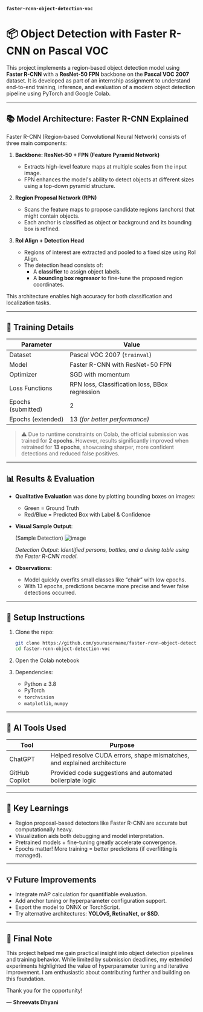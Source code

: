 
**`faster-rcnn-object-detection-voc`**

# 📦 Object Detection with Faster R-CNN on Pascal VOC

This project implements a region-based object detection model using **Faster R-CNN** with a **ResNet-50 FPN** backbone on the **Pascal VOC 2007** dataset. It is developed as part of an internship assignment to understand end-to-end training, inference, and evaluation of a modern object detection pipeline using PyTorch and Google Colab.

---

## 📚 Model Architecture: Faster R-CNN Explained

Faster R-CNN (Region-based Convolutional Neural Network) consists of three main components:

1. **Backbone: ResNet-50 + FPN (Feature Pyramid Network)**
   - Extracts high-level feature maps at multiple scales from the input image.
   - FPN enhances the model's ability to detect objects at different sizes using a top-down pyramid structure.

2. **Region Proposal Network (RPN)**
   - Scans the feature maps to propose candidate regions (anchors) that might contain objects.
   - Each anchor is classified as object or background and its bounding box is refined.

3. **RoI Align + Detection Head**
   - Regions of interest are extracted and pooled to a fixed size using RoI Align.
   - The detection head consists of:
     - A **classifier** to assign object labels.
     - A **bounding box regressor** to fine-tune the proposed region coordinates.

This architecture enables high accuracy for both classification and localization tasks.

---

## 🧪 Training Details

| Parameter         | Value                            |
|------------------|----------------------------------|
| Dataset           | Pascal VOC 2007 (`trainval`)     |
| Model             | Faster R-CNN with ResNet-50 FPN  |
| Optimizer         | SGD with momentum                |
| Loss Functions    | RPN loss, Classification loss, BBox regression |
| Epochs (submitted)| 2                                |
| Epochs (extended) | 13 *(for better performance)*     |

> ⚠️ Due to runtime constraints on Colab, the official submission was trained for **2 epochs**. However, results significantly improved when retrained for **13 epochs**, showcasing sharper, more confident detections and reduced false positives.

---

## 📊 Results & Evaluation

- **Qualitative Evaluation** was done by plotting bounding boxes on images:
  - Green = Ground Truth
  - Red/Blue = Predicted Box with Label & Confidence

- **Visual Sample Output**:

  (Sample Detection)
  ![image](https://github.com/user-attachments/assets/09c837e5-68d8-464e-86a7-b3534835dae1)


  *Detection Output: Identified persons, bottles, and a dining table using the Faster R-CNN model.*

- **Observations:**
  - Model quickly overfits small classes like “chair” with low epochs.
  - With 13 epochs, predictions became more precise and fewer false detections occurred.

---

## 🔧 Setup Instructions

1. Clone the repo:
   ```bash
   git clone https://github.com/yourusername/faster-rcnn-object-detection-voc.git
   cd faster-rcnn-object-detection-voc


2. Open the Colab notebook

3. Dependencies:

   * Python ≥ 3.8
   * PyTorch
   * `torchvision`
   * `matplotlib`, `numpy`

---

## 🤖 AI Tools Used

| Tool           | Purpose                                                                  |
| -------------- | ------------------------------------------------------------------------ |
| ChatGPT        | Helped resolve CUDA errors, shape mismatches, and explained architecture |
| GitHub Copilot | Provided code suggestions and automated boilerplate logic                |

---

## 🧩 Key Learnings

* Region proposal-based detectors like Faster R-CNN are accurate but computationally heavy.
* Visualization aids both debugging and model interpretation.
* Pretrained models + fine-tuning greatly accelerate convergence.
* Epochs matter! More training = better predictions (if overfitting is managed).

---

## 💡 Future Improvements

* Integrate mAP calculation for quantifiable evaluation.
* Add anchor tuning or hyperparameter configuration support.
* Export the model to ONNX or TorchScript.
* Try alternative architectures: **YOLOv5, RetinaNet, or SSD**.

---

## 🙏 Final Note

This project helped me gain practical insight into object detection pipelines and training behavior. While limited by submission deadlines, my extended experiments highlighted the value of hyperparameter tuning and iterative improvement. I am enthusiastic about contributing further and building on this foundation.

Thank you for the opportunity!

— **Shreevats Dhyani**
